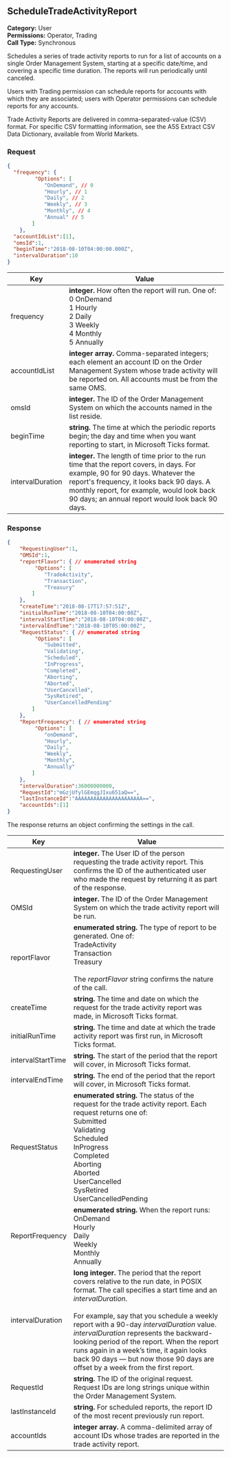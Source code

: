 ﻿## ScheduleTradeActivityReport

**Category:** User<br />
**Permissions:** Operator, Trading<br />
**Call Type:** Synchronous

Schedules a series of trade activity reports to run for a list of accounts on a single Order Management System, starting at a specific date/time, and covering a specific time duration. The reports will run periodically until canceled.

Users with Trading permission can schedule reports for accounts with which they are associated; users with Operator permissions can schedule reports for any accounts.

Trade Activity Reports are delivered in comma-separated-value (CSV) format. For specific CSV formatting information, see the A5S Extract CSV Data Dictionary, available from World Markets.

### Request

```json
{
  "frequency": {
		 "Options": [
            "OnDemand", // 0 
			"Hourly", // 1
			"Daily", // 2
			"Weekly", // 3
			"Monthly", // 4
			"Annual" // 5
		] 
	},
  "accountIdList":[1],
  "omsId":1,
  "beginTime":"2018-08-10T04:00:00.000Z",
  "intervalDuration":10
}
```

| Key              | Value                                                        |
| ---------------- | ------------------------------------------------------------ |
| frequency        | **integer.** How often the report will run. One of:<br />0 OnDemand<br />1 Hourly<br />2 Daily<br />3 Weekly<br />4 Monthly<br />5 Annually |
| accountIdList    | **integer array.** Comma-separated integers; each element an account ID on the Order Management System whose trade activity will be reported on. All accounts must be from the same OMS. |
| omsId            | **integer.** The ID of the Order Management System on which the accounts named in the list reside. |
| beginTime        | **string.** The time at which the periodic reports begin; the day and time when you want reporting to start, in Microsoft Ticks format. |
| intervalDuration | **integer.** The length of time prior to the run time that the report covers, in days. For example, 90 for 90 days. Whatever the report's frequency, it looks back 90 days. A monthly report, for example, would look back 90 days; an annual report would look back 90 days. |

### Response

```json
{
	"RequestingUser":1,
	"OMSId":1,
	"reportFlavor": { // enumerated string
		 "Options": [
			"TradeActivity",
			"Transaction",
			"Treasury"
		] 
	},
	"createTime":"2018-08-17T17:57:51Z",
	"initialRunTime":"2018-08-10T04:00:00Z",
	"intervalStartTime":"2018-08-10T04:00:00Z",
	"intervalEndTime":"2018-08-10T05:00:00Z",
	"RequestStatus": { // enumerated string
		 "Options": [
			"Submitted",
			"Validating",
			"Scheduled",
			"InProgress",
			"Completed",
			"Aborting",
			"Aborted",
			"UserCancelled",
			"SysRetired",
			"UserCancelledPending"
		] 
	},
	"ReportFrequency": { // enumerated string
		 "Options": [
			"onDemand",
			"Hourly",
			"Daily",
			"Weekly",
			"Monthly",
			"Annually"
		] 
	},
	"intervalDuration":36000000000,
	"RequestId":"mGzjUfylGEmqgJIxu651aQ==",
	"lastInstanceId":"AAAAAAAAAAAAAAAAAAAAAA==",
	"accountIds":[1]
}

```
The response returns an object confirming the settings in the call.


| Key               | Value                                                        |
| ----------------- | ------------------------------------------------------------ |
| RequestingUser    | **integer.** The User ID of the person requesting the trade activity report. This confirms the ID of the authenticated user who made the request by returning it as part of the response. |
| OMSId             | **integer.** The ID of the Order Management System on which the trade activity report will be run. |
| reportFlavor      | **enumerated string.** The type of report to be generated. One of:<br />TradeActivity<br />Transaction<br />Treasury<br /><br />The *reportFlavor* string confirms the nature of the call. |
| createTime        | **string.** The time and date on which the request for the trade activity report was made, in Microsoft Ticks format. |
| initialRunTime    | **string.**  The time and date at which the trade activity report was first run, in Microsoft Ticks format. |
| intervalStartTime | **string.** The start of the period that the report will cover, in Microsoft Ticks format. |
| intervalEndTime   | **string.** The end of the period that the report will cover, in Microsoft Ticks format. |
| RequestStatus     | **enumerated string.** The status of the request for the trade activity report. Each request returns one of:<br />Submitted<br />Validating<br />Scheduled<br />InProgress<br />Completed<br />Aborting<br />Aborted<br />UserCancelled<br />SysRetired<br />UserCancelledPending |
| ReportFrequency   | **enumerated string.** When the report runs:<br />OnDemand<br />Hourly<br />Daily<br />Weekly<br />Monthly<br />Annually |
| intervalDuration  | **long integer.** The period that the report covers relative to the run date, in POSIX format. The call specifies a start time and an *intervalDuration*.<br /><br />For example, say that you schedule a weekly report with a 90-day *intervalDuration* value. *intervalDuration* represents the backward-looking period of the report. When the report runs again in a week’s time, it again looks back 90 days — but now those 90 days are offset by a week from the first report. |
| RequestId         | **string.** The ID of the original request. Request IDs are long strings unique within the Order Management System. |
| lastInstanceId    | **string.** For scheduled reports, the report ID of the most recent previously run report. |
| accountIds        | **integer array.** A comma-delimited array of account IDs whose trades are reported in the trade activity report. |




